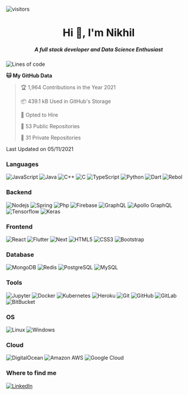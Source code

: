 ![visitors](https://visitor-badge.glitch.me/badge?page_id=absolute-nil.absolute-nil)

<h1 style="text-align: center">Hi 👋, I'm Nikhil</h1>
<h5 style="text-align: center">A full stack developer and Data Science Enthusiast</h5>

<!--START_SECTION:waka-->
![Lines of code](https://img.shields.io/badge/From%20Hello%20World%20I%27ve%20Written-474870%20lines%20of%20code-blue)

**🐱 My GitHub Data** 

> 🏆 1,964 Contributions in the Year 2021
 > 
> 📦 439.1 kB Used in GitHub's Storage 
 > 
> 💼 Opted to Hire
 > 
> 📜 53 Public Repositories 
 > 
> 🔑 31 Private Repositories  
 > 

 Last Updated on 05/11/2021
<!--END_SECTION:waka-->

<h3>Languages</h3>

![JavaScript](https://img.shields.io/badge/-JavaScript-black?style=flat-square&logo=javascript)
![Java](https://img.shields.io/badge/-java-E34A86?style=flat-square&logo=java)
![C++](https://img.shields.io/badge/-C++-00599C?style=flat-square&logo=c)
![C](https://img.shields.io/badge/-C-grey?style=flat-square&logo=c)
![TypeScript](https://img.shields.io/badge/-TypeScript-007ACC?style=flat-square&logo=typescript)
![Python](https://img.shields.io/badge/-Python-yellow?style=flat-square&logo=Python)
![Dart](https://img.shields.io/badge/-Dart-aqua?style=flat-square&logo=Dart)
![Rebol](https://img.shields.io/badge/-Rebol-black?style=flat-square&logo=R)

<h3>Backend</h3>

![Nodejs](https://img.shields.io/badge/-Nodejs-black?style=flat-square&logo=Node.js)
![Spring](https://img.shields.io/badge/-spring-white?style=flat-square&logo=spring)
![Php](https://img.shields.io/badge/-php-purple?style=flat-square&logo=Php)
![Firebase](https://img.shields.io/badge/-Firebase-white?style=flat-square&logo=Firebase)
![GraphQL](https://img.shields.io/badge/-GraphQL-E10098?style=flat-square&logo=graphql)
![Apollo GraphQL](https://img.shields.io/badge/-Apollo%20GraphQL-311C87?style=flat-square&logo=apollo-graphql)
![Tensorflow](https://img.shields.io/badge/-Tensorflow-white?style=flat-square&logo=tensorflow)
![Keras](https://img.shields.io/badge/-Keras-brown?style=flat-square&logo=keras)

<h3>Frontend</h3>

![React](https://img.shields.io/badge/-React-black?style=flat-square&logo=react)
![Flutter](https://img.shields.io/badge/-Flutter-blue?style=flat-square&logo=flutter)
![Next](https://img.shields.io/badge/-Next-black?style=flat-square&logo=Next.js)
![HTML5](https://img.shields.io/badge/-HTML5-E34F26?style=flat-square&logo=html5&logoColor=white)
![CSS3](https://img.shields.io/badge/-CSS3-1572B6?style=flat-square&logo=css3)
![Bootstrap](https://img.shields.io/badge/-Bootstrap-563D7C?style=flat-square&logo=bootstrap)

<h3>Database</h3>

![MongoDB](https://img.shields.io/badge/-MongoDB-black?style=flat-square&logo=mongodb)
![Redis](https://img.shields.io/badge/-Redis-black?style=flat-square&logo=Redis)
![PostgreSQL](https://img.shields.io/badge/-PostgreSQL-336791?style=flat-square&logo=postgresql)
![MySQL](https://img.shields.io/badge/-MySQL-black?style=flat-square&logo=mysql)

<h3>Tools</h3>

![Jupyter](https://img.shields.io/badge/-Jupyter-white?style=flat-square&logo=jupyter)
![Docker](https://img.shields.io/badge/-Docker-black?style=flat-square&logo=docker)
![Kubernetes](https://img.shields.io/badge/-Kubernetes-white?style=flat-square&logo=kubernetes)
![Heroku](https://img.shields.io/badge/-Heroku-430098?style=flat-square&logo=heroku)
![Git](https://img.shields.io/badge/-Git-black?style=flat-square&logo=git)
![GitHub](https://img.shields.io/badge/-GitHub-181717?style=flat-square&logo=github)
![GitLab](https://img.shields.io/badge/-GitLab-FCA121?style=flat-square&logo=gitlab)
![BitBucket](https://img.shields.io/badge/-BitBucket-darkblue?style=flat-square&logo=bitbucket)

<h3>OS</h3>

![Linux](https://img.shields.io/badge/-Linux-black?style=flat-square&logo=linux)
![Windows](https://img.shields.io/badge/-Windows-005571?style=flat-square&logo=windows)

<h3>Cloud</h3>

![DigitalOcean](https://img.shields.io/badge/-Digital%20Ocean-darkblue?style=flat-square&logo=digitalocean)
![Amazon AWS](https://img.shields.io/badge/Amazon%20AWS-232F3E?style=flat-square&logo=amazon-aws)
![Google Cloud](https://img.shields.io/badge/Google%20Cloud-white?style=flat-square&logo=google-cloud)

<h3>Where to find me</h3>

<p><a href="https://www.linkedin.com/in/nikhilsksharma/" target="_blank"><img alt="LinkedIn" src="https://img.shields.io/badge/linkedin-%230077B5.svg?&style=for-the-badge&logo=linkedin&logoColor=white" /></a> 
</p>
